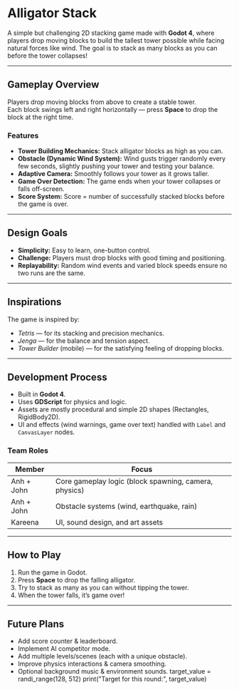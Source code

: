 # Alligator Stack

A simple but challenging 2D stacking game made with **Godot 4**, where players drop moving blocks to build the tallest tower possible while facing natural forces like wind. The goal is to stack as many blocks as you can before the tower collapses!

---

## Gameplay Overview

Players drop moving blocks from above to create a stable tower.  
Each block swings left and right horizontally — press **Space** to drop the block at the right time.

### Features
- **Tower Building Mechanics:** Stack alligator blocks as high as you can.  
- **Obstacle (Dynamic Wind System):** Wind gusts trigger randomly every few seconds, slightly pushing your tower and testing your balance.  
- **Adaptive Camera:** Smoothly follows your tower as it grows taller.  
- **Game Over Detection:** The game ends when your tower collapses or falls off-screen.  
- **Score System:** Score = number of successfully stacked blocks before the game is over.  

---

## Design Goals

- **Simplicity:** Easy to learn, one-button control.
- **Challenge:** Players must drop blocks with good timing and positioning.
- **Replayability:** Random wind events and varied block speeds ensure no two runs are the same.

---

## Inspirations

The game is inspired by:
- *Tetris* — for its stacking and precision mechanics.  
- *Jenga* — for the balance and tension aspect.  
- *Tower Builder* (mobile) — for the satisfying feeling of dropping blocks.

---

## Development Process

- Built in **Godot 4**.
- Uses **GDScript** for physics and logic.
- Assets are mostly procedural and simple 2D shapes (Rectangles, RigidBody2D).
- UI and effects (wind warnings, game over text) handled with `Label` and `CanvasLayer` nodes.

### Team Roles
| Member | Focus |
|--------|--------|
| Anh + John | Core gameplay logic (block spawning, camera, physics) |
| Anh + John | Obstacle systems (wind, earthquake, rain) |
| Kareena | UI, sound design, and art assets |

---

## How to Play

1. Run the game in Godot.  
2. Press **Space** to drop the falling alligator.  
3. Try to stack as many as you can without tipping the tower.  
4. When the tower falls, it’s game over!  

---

## Future Plans

- Add score counter & leaderboard.
- Implement AI competitor mode.
- Add multiple levels/scenes (each with a unique obstacle).  
- Improve physics interactions & camera smoothing.
- Optional background music & environment sounds.
    target_value = randi_range(128, 512)
    print("Target for this round:", target_value)
